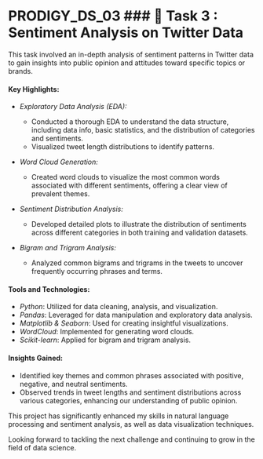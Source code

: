 # PRODIGY_DS_03 ### 🚀 Task 3 : Sentiment Analysis on Twitter Data 

This task involved an in-depth analysis of sentiment patterns in Twitter data to gain insights into public opinion and attitudes toward specific topics or brands.

#### Key Highlights:

- *Exploratory Data Analysis (EDA):*
  - Conducted a thorough EDA to understand the data structure, including data info, basic statistics, and the distribution of categories and sentiments.
  - Visualized tweet length distributions to identify patterns.

- *Word Cloud Generation:*
  - Created word clouds to visualize the most common words associated with different sentiments, offering a clear view of prevalent themes.

- *Sentiment Distribution Analysis:*
  - Developed detailed plots to illustrate the distribution of sentiments across different categories in both training and validation datasets.

- *Bigram and Trigram Analysis:*
  - Analyzed common bigrams and trigrams in the tweets to uncover frequently occurring phrases and terms.

#### Tools and Technologies:

- *Python*: Utilized for data cleaning, analysis, and visualization.
- *Pandas*: Leveraged for data manipulation and exploratory data analysis.
- *Matplotlib & Seaborn*: Used for creating insightful visualizations.
- *WordCloud*: Implemented for generating word clouds.
- *Scikit-learn*: Applied for bigram and trigram analysis.

#### Insights Gained:

- Identified key themes and common phrases associated with positive, negative, and neutral sentiments.
- Observed trends in tweet lengths and sentiment distributions across various categories, enhancing our understanding of public opinion.

This project has significantly enhanced my skills in natural language processing and sentiment analysis, as well as data visualization techniques.

Looking forward to tackling the next challenge and continuing to grow in the field of data science.
